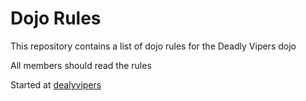 Dojo Rules
==========

This repository contains a list of dojo rules for the Deadly Vipers dojo

All members should read the rules

Started at [dealyvipers](https://github.com/deadlyvipers)
